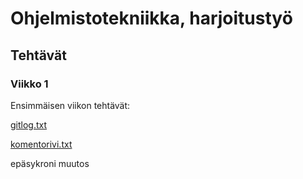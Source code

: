 # Ohjelmistotekniikka, harjoitustyö
## Tehtävät
### Viikko 1
Ensimmäisen viikon tehtävät:

[gitlog.txt](https://github.com/iisakhaukkala/ot-harjoitustyo/blob/master/laskarit/viikko1/gitlog.txt)

[komentorivi.txt](https://github.com/iisakhaukkala/ot-harjoitustyo/blob/master/laskarit/viikko1/komentorivi.txt)

epäsykroni muutos
